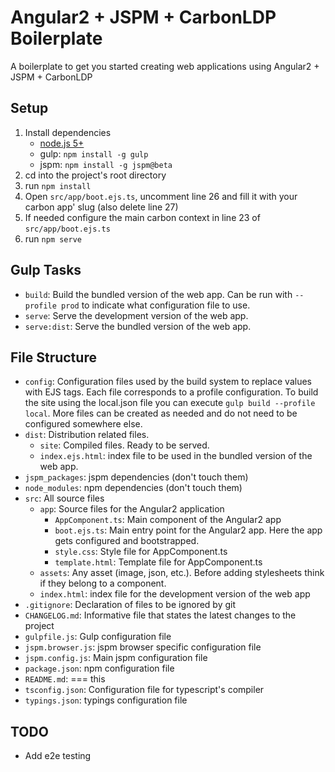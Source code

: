 # Angular2 + JSPM + CarbonLDP Boilerplate
A boilerplate to get you started creating web applications using Angular2 + JSPM + CarbonLDP

## Setup
1. Install dependencies
    - [node.js 5+](https://nodejs.org/en/)
    - gulp: `npm install -g gulp`
    - jspm: `npm install -g jspm@beta`
2. cd into the project's root directory
3. run `npm install`
4. Open `src/app/boot.ejs.ts`, uncomment line 26 and fill it with your carbon app' slug (also delete line 27)
5. If needed configure the main carbon context in line 23 of `src/app/boot.ejs.ts`
6. run `npm serve`

## Gulp Tasks
- `build`: Build the bundled version of the web app. Can be run with `--profile prod` to indicate what configuration file to use.
- `serve`: Serve the development version of the web app.
- `serve:dist`: Serve the bundled version of the web app.

## File Structure
- `config`: Configuration files used by the build system to replace values with EJS tags. Each file corresponds to a profile configuration. To build the site using the local.json file you can execute `gulp build --profile local`. More files can be created as needed and do not need to be configured somewhere else.
- `dist`: Distribution related files.
  - `site`: Compiled files. Ready to be served.
  - `index.ejs.html`: index file to be used in the bundled version of the web app.
- `jspm_packages`: jspm dependencies (don't touch them)
- `node_modules`: npm dependencies (don't touch them)
- `src`: All source files
  - `app`: Source files for the Angular2 application
    - `AppComponent.ts`: Main component of the Angular2 app
    - `boot.ejs.ts`: Main entry point for the Angular2 app. Here the app gets configured and bootstrapped.
    - `style.css`: Style file for AppComponent.ts
    - `template.html`: Template file for AppComponent.ts
  - `assets`: Any asset (image, json, etc.). Before adding stylesheets think if they belong to a component.
  - `index.html`: index file for the development version of the web app
- `.gitignore`: Declaration of files to be ignored by git
- `CHANGELOG.md`: Informative file that states the latest changes to the project
- `gulpfile.js`: Gulp configuration file
- `jspm.browser.js`: jspm browser specific configuration file
- `jspm.config.js`: Main jspm configuration file
- `package.json`: npm configuration file
- `README.md`: === this
- `tsconfig.json`: Configuration file for typescript's compiler
- `typings.json`: typings configuration file

## TODO
- Add e2e testing
